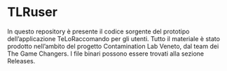 # TLRuser
In questo repository è presente il codice sorgente del prototipo dell’applicazione TeLoRaccomando per gli utenti. Tutto il materiale è stato prodotto nell’ambito del progetto Contamination Lab Veneto, dal team dei The Game Changers. I file binari possono essere trovati alla sezione Releases.
